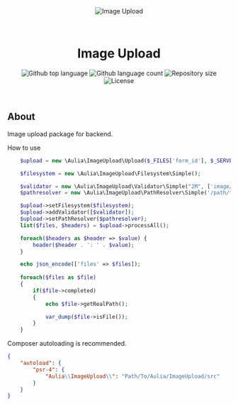 <div align="center" id="top"> 
  <img src="./.github/app.gif" alt="Image Upload" />

  &#xa0;

  <!-- <a href="https://imageupload.netlify.app">Demo</a> -->
</div>

<h1 align="center">Image Upload</h1>

<p align="center">
  <img alt="Github top language" src="https://img.shields.io/github/languages/top/antingudud/ImageUpload?color=56BEB8">

  <img alt="Github language count" src="https://img.shields.io/github/languages/count/antingudud/ImageUpload?color=56BEB8">

  <img alt="Repository size" src="https://img.shields.io/github/repo-size/antingudud/ImageUpload?color=56BEB8">

  <img alt="License" src="https://img.shields.io/github/license/antingudud/ImageUpload?color=56BEB8">
</p>

<!-- Status -->

<!-- <h4 align="center"> 
	🚧  Image Upload 🚀 Under construction...  🚧
</h4> 

<hr> -->

<br>

## About ##

Image upload package for backend.

How to use
``` php
    $upload = new \Aulia\ImageUpload\Upload($_FILES['form_id'], $_SERVER);

    $filesystem = new \Aulia\ImageUpload\Filesystem\Simple();

    $validator = new \Aulia\ImageUpload\Validator\Simple("2M", ['image/png', 'image/jpeg', 'application/vnd.ms-excel']);
    $pathresolver = new \Aulia\ImageUpload\PathResolver\Simple('/path/to/destination/');

    $upload->setFilesystem($filesystem);
    $upload->addValidator([$validator]);
    $upload->setPathResolver($pathresolver);
    list($files, $headers) = $upload->processAll();

    foreach($headers as $header => $value) {
        header($header . ': ' . $value);
    }

    echo json_encode(['files' => $files]);
    
    foreach($files as $file)
    {
        if($file->completed)
        {
            echo $file->getRealPath();

            var_dump($file->isFile());
        }
    }
```

Composer autoloading is recommended.
```json
{
    "autoload": {
        "psr-4": {
            "Aulia\\ImageUpload\\": "Path/To/Aulia/ImageUpload/src"
        }
    }
}

```